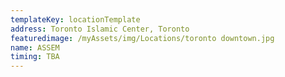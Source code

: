 ```yaml
---
templateKey: locationTemplate
address: Toronto Islamic Center, Toronto
featuredimage: /myAssets/img/Locations/toronto downtown.jpg
name: ASSEM
timing: TBA
---
```

